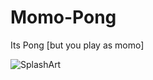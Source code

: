# Momo-Pong
Its Pong [but you play as momo]

![SplashArt](https://img.itch.zone/aW1nLzIyNzk0Njc1LnBuZw==/180x143%23c/tWhg6v.png)
